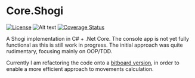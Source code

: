 # Core.Shogi

[![License](http://img.shields.io/:license-mit-blue.svg)](http://pjbgf.mit-license.org)
![Alt text](https://travis-ci.org/pjbgf/Core.Shogi.svg?branch=master "Master branch status") [![Coverage Status](https://coveralls.io/repos/github/pjbgf/Core.Shogi/badge.svg?branch=master)](https://coveralls.io/github/pjbgf/Core.Shogi?branch=master)


A Shogi implementation in C# + .Net Core. The console app is not yet fully functional as this is still work in progress. The initial approach was quite rudimentary, focusing mainly on OOP/TDD. 
  
Currently I am refactoring the code onto a [bitboard version](Bitboard.md), in order to enable a more efficient approach to movements calculation.
